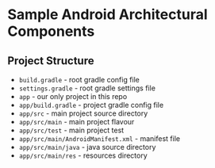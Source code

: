# Sample Android Architectural Components


## Project Structure

* `build.gradle` - root gradle config file
* `settings.gradle` - root gradle settings file
* `app` - our only project in this repo
* `app/build.gradle` - project gradle config file
* `app/src` - main project source directory
* `app/src/main` - main project flavour
* `app/src/test` - main project test
* `app/src/main/AndroidManifest.xml` - manifest file
* `app/src/main/java` - java source directory
* `app/src/main/res` - resources directory